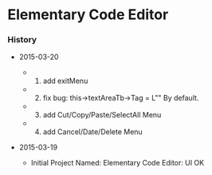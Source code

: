 # Elementary Code Editor

### History
- 2015-03-20
  - 1. add exitMenu
  - 2. fix bug: this->textAreaTb->Tag = L"" By default.
  - 3. add Cut/Copy/Paste/SelectAll Menu
  - 4. add Cancel/Date/Delete Menu

- 2015-03-19
  - Initial Project Named: Elementary Code Editor: UI OK
